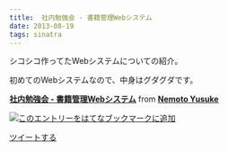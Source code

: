 ```yaml
---
title:  社内勉強会 - 書籍管理Webシステム
date: 2013-08-19
tags: sinatra
---
```

シコシコ作ってたWebシステムについての紹介。

初めてのWebシステムなので、中身はグダグダです。

**[社内勉強会 -
書籍管理Webシステム](https://www.slideshare.net/nemotoyusuke16/library-slideshare "社内勉強会 - 書籍管理Webシステム")**
from **[Nemoto Yusuke](http://www.slideshare.net/nemotoyusuke16)**

[![このエントリーをはてなブックマークに追加](http://b.st-hatena.com/images/entry-button/button-only.gif)](http://b.hatena.ne.jp/entry/http://d.hatena.ne.jp "このエントリーをはてなブックマークに追加")

[ツイートする](http://twitter.com/share)
